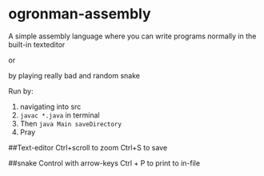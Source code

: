 # ogronman-assembly


A simple assembly language where you can write programs normally in the built-in texteditor

or

by playing really bad and random snake


Run by:
1. navigating into src
2. `javac *.java` in terminal
3. Then `java Main saveDirectory`
4. Pray

##Text-editor
Ctrl+scroll to zoom
Ctrl+S to save

##snake
Control with arrow-keys
Ctrl + P to print to in-file
